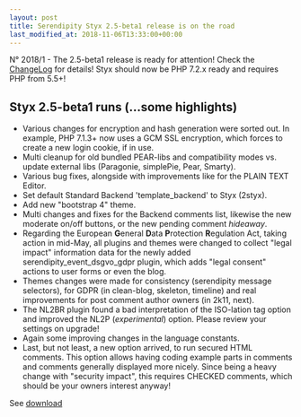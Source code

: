 ```yaml
---
layout: post
title: Serendipity Styx 2.5-beta1 release is on the road
last_modified_at: 2018-11-06T13:33:00+00:00
---
```


N° 2018/1 - The 2.5-beta1 release is ready for attention! Check the [ChangeLog](https://github.com/ophian/styx/blob/2.5-beta1/docs/NEWS) for details!
Styx should now be PHP 7.2.x ready and requires PHP from 5.5+!

## Styx 2.5-beta1 runs (...some highlights)

  - Various changes for encryption and hash generation were sorted out. In example, PHP 7.1.3+ now uses a GCM SSL encryption, which forces to create a new login cookie, if in use.
  - Multi cleanup for old bundled PEAR-libs and compatibility modes vs. update external libs (Paragonie, simplePie, Pear, Smarty).
  - Various bug fixes, alongside with improvements like for the PLAIN TEXT Editor.
  - Set default Standard Backend 'template_backend' to Styx (2styx).
  - Add new "bootstrap 4" theme.
  - Multi changes and fixes for the Backend comments list, likewise the new moderate on/off buttons, or the new pending comment _hideaway_.
  - Regarding the European **G**eneral **D**ata **P**rotection **R**egulation Act, taking action in mid-May, all plugins and themes were changed to collect "legal impact" information data for the newly added serendipity_event_dsgvo_gdpr plugin, which adds "legal consent" actions to user forms or even the blog.
  - Themes changes were made for consistency (serendipity message selectors), for GDPR (in clean-blog, skeleton, timeline) and real improvements for post comment author owners (in 2k11, next).
  - The NL2BR plugin found a bad interpretation of the ISO-lation tag option and improved the NL2P (_experimental_) option. Please review your settings on upgrade!
  - Again some improving changes in the language constants.
  - Last, but not least, a new option arrived, to run secured HTML comments. This option allows having coding example parts in comments and comments generally displayed more nicely. Since being a heavy change with "security impact", this requires CHECKED comments, which should be your owners interest anyway!

See [download](https://github.com/ophian/styx/releases/tag/2.5-beta1)